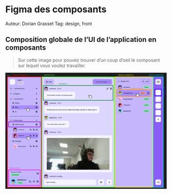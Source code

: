 # Figma des composants

Auteur: Dorian Grasset
Tag: design, front

## Composition globale de l’UI de l’application en composants

> Sur cette image pour pouvez trouver d’un coup d’oeil le composant sur lequel vous voulez travailler.
>

![Untitled](image/figma/Untitled.png)
